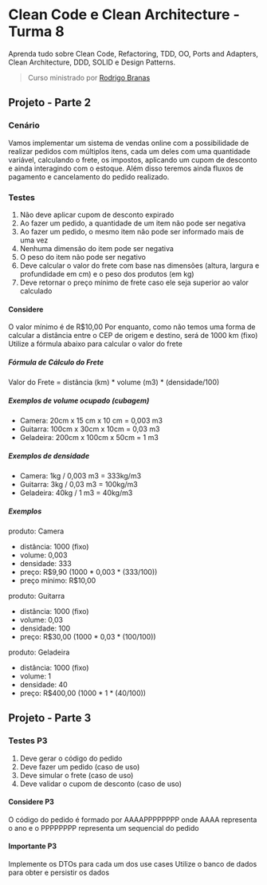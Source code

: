 # Clean Code e Clean Architecture - Turma 8

Aprenda tudo sobre Clean Code, Refactoring, TDD, OO, Ports and Adapters, Clean Architecture, DDD, SOLID e Design Patterns.

> Curso ministrado por [Rodrigo Branas](https://branas.io/)

## Projeto - Parte 2

### Cenário

Vamos implementar um sistema de vendas online com a possibilidade de realizar pedidos com múltiplos itens, cada um deles com uma quantidade variável, calculando o frete, os impostos, aplicando um cupom de desconto e ainda interagindo com o estoque. Além disso teremos ainda fluxos de pagamento e cancelamento do pedido realizado.

### Testes

1. Não deve aplicar cupom de desconto expirado
2. Ao fazer um pedido, a quantidade de um item não pode ser negativa
3. Ao fazer um pedido, o mesmo item não pode ser informado mais de uma vez
4. Nenhuma dimensão do item pode ser negativa
5. O peso do item não pode ser negativo
6. Deve calcular o valor do frete com base nas dimensões (altura, largura e profundidade em cm) e o peso dos produtos (em kg)
7. Deve retornar o preço mínimo de frete caso ele seja superior ao valor calculado

#### Considere

O valor mínimo é de R$10,00
Por enquanto, como não temos uma forma de calcular a distância entre o CEP de origem e destino, será de 1000 km (fixo)
Utilize a fórmula abaixo para calcular o valor do frete

##### Fórmula de Cálculo do Frete

Valor do Frete = distância (km) * volume (m3) * (densidade/100)

##### Exemplos de volume ocupado (cubagem)

- Camera: 20cm x 15 cm x 10 cm = 0,003 m3
- Guitarra: 100cm x 30cm x 10cm = 0,03 m3
- Geladeira: 200cm x 100cm x 50cm = 1 m3

##### Exemplos de densidade

- Camera: 1kg / 0,003 m3 = 333kg/m3
- Guitarra: 3kg / 0,03 m3 = 100kg/m3
- Geladeira: 40kg / 1 m3 = 40kg/m3

##### Exemplos

produto: Camera

- distância: 1000 (fixo)
- volume: 0,003
- densidade: 333
- preço: R$9,90 (1000 * 0,003 * (333/100))
- preço mínimo: R$10,00

produto: Guitarra

- distância: 1000 (fixo)
- volume: 0,03
- densidade: 100
- preço: R$30,00 (1000 * 0,03 * (100/100))

produto: Geladeira

- distância: 1000 (fixo)
- volume: 1
- densidade: 40
- preço: R$400,00 (1000 * 1 * (40/100))

## Projeto - Parte 3

### Testes P3

1. Deve gerar o código do pedido
2. Deve fazer um pedido (caso de uso)
3. Deve simular o frete (caso de uso)
4. Deve validar o cupom de desconto (caso de uso)

#### Considere P3

O código do pedido é formado por AAAAPPPPPPPP onde AAAA representa o ano e o PPPPPPPP representa um sequencial do pedido

#### Importante P3

Implemente os DTOs para cada um dos use cases
Utilize o banco de dados para obter e persistir os dados
